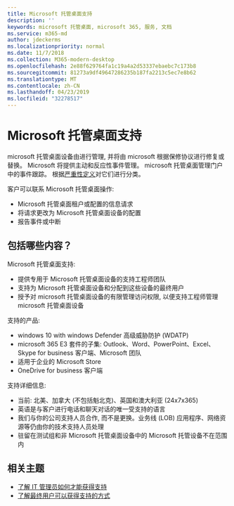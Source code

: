 ```yaml
---
title: Microsoft 托管桌面支持
description: ''
keywords: microsoft 托管桌面, microsoft 365, 服务, 文档
ms.service: m365-md
author: jdeckerms
ms.localizationpriority: normal
ms.date: 11/7/2018
ms.collection: M365-modern-desktop
ms.openlocfilehash: 2e88f629764fa1c19a4a2d53337ebaebc7c173b8
ms.sourcegitcommit: 81273a9df49647286235b187fa2213c5ec7e8b62
ms.translationtype: MT
ms.contentlocale: zh-CN
ms.lasthandoff: 04/23/2019
ms.locfileid: "32278517"
---
```

# <a name="support-for-microsoft-managed-desktop"></a>Microsoft 托管桌面支持

microsoft 托管桌面设备由进行管理, 并将由 microsoft 根据保修协议进行修复或替换。 Microsoft 将提供主动和反应性事件管理。 microsoft 托管桌面管理门户中的事件跟踪。 根据[严重性定义](../working-with-managed-desktop/admin-support.md#sev)对它们进行分类。

客户可以联系 Microsoft 托管桌面操作:
- Microsoft 托管桌面租户或配置的信息请求
- 将请求更改为 Microsoft 托管桌面设备的配置
- 报告事件或中断

## <a name="whats-included"></a>包括哪些内容？

Microsoft 托管桌面支持:

- 提供专用于 Microsoft 托管桌面设备的支持工程师团队
- 支持为 Microsoft 托管桌面设备和分配到这些设备的最终用户
- 授予对 microsoft 托管桌面设备的有限管理访问权限, 以便支持工程师管理 microsoft 托管桌面设备 

支持的产品:

- windows 10 with windows Defender 高级威胁防护 (WDATP) 
- microsoft 365 E3 套件的子集: Outlook、Word、PowerPoint、Excel、Skype for business 客户端、Microsoft 团队 
- 适用于企业的 Microsoft Store 
- OneDrive for business 客户端 

支持详细信息:

- 当前: 北美、加拿大 (不包括魁北克)、英国和澳大利亚 (24x7x365) 
- 英语是与客户进行电话和聊天对话的唯一受支持的语言 
- 我们与你的公司支持人员合作, 而不是更换。业务线 (LOB) 应用程序、网络资源等仍由你的技术支持人员处理 
- 驻留在测试组和非 Microsoft 托管桌面设备中的 Microsoft 托管设备不在范围内 


## <a name="related-topics"></a>相关主题

- [了解 IT 管理员如何才能获得支持](../working-with-managed-desktop/admin-support.md)
- [了解最终用户可以获得支持的方式](../working-with-managed-desktop/end-user-support.md)
